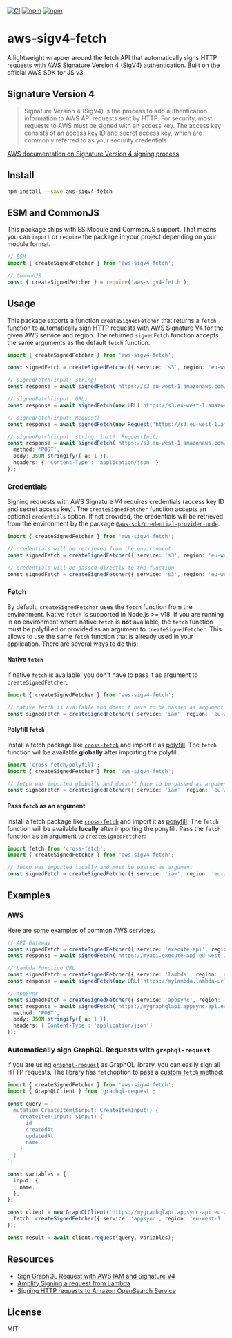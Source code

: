 [![CI](https://github.com/zirkelc/aws-sigv4-fetch/actions/workflows/ci.yml/badge.svg)](https://github.com/zirkelc/aws-sigv4-fetch/actions/workflows/ci.yml)
[![npm](https://img.shields.io/npm/v/aws-sigv4-fetch)](https://www.npmjs.com/package/aws-sigv4-fetch)
[![npm](https://img.shields.io/npm/dt/aws-sigv4-fetch)](https://www.npmjs.com/package/aws-sigv4-fetch)

# aws-sigv4-fetch
A lightweight wrapper around the fetch API that automatically signs HTTP requests with AWS Signature Version 4 (SigV4) authentication. Built on the official AWS SDK for JS v3.

## Signature Version 4
> Signature Version 4 (SigV4) is the process to add authentication information to AWS API requests sent by HTTP. For security, most requests to AWS must be signed with an access key. The access key consists of an access key ID and secret access key, which are commonly referred to as your security credentials

[AWS documentation on Signature Version 4 signing process](https://docs.aws.amazon.com/general/latest/gr/signature-version-4.html)

## Install
```sh
npm install --save aws-sigv4-fetch
```

## ESM and CommonJS
This package ships with ES Module and CommonJS support. That means you can `import` or `require` the package in your project depending on your module format.

```ts
// ESM
import { createSignedFetcher } from 'aws-sigv4-fetch';

// CommonJS
const { createSignedFetcher } = require('aws-sigv4-fetch');
```

## Usage
This package exports a function `createSignedFetcher` that returns a `fetch` function to automatically sign HTTP requests with AWS Signature V4 for the given AWS service and region.
The returned `signedFetch` function accepts the same arguments as the default `fetch` function.


```ts
import { createSignedFetcher } from 'aws-sigv4-fetch';

const signedFetch = createSignedFetcher({ service: 's3', region: 'eu-west-1' });

// signedFetch(input: string)
const response = await signedFetch('https://s3.eu-west-1.amazonaws.com/my-bucket/my-key.json');

// signedFetch(input: URL)
const response = await signedFetch(new URL('https://s3.eu-west-1.amazonaws.com/my-bucket/my-key.json'));

// signedFetch(input: Request)
const response = await signedFetch(new Request('https://s3.eu-west-1.amazonaws.com/my-bucket/my-key.json'));

// signedFetch(input: string, init?: RequestInit)
const response = await signedFetch('https://s3.eu-west-1.amazonaws.com/my-bucket/my-key.json', {
  method: 'POST',
  body: JSON.stringify({ a: 1 }),
  headers: { 'Content-Type': 'application/json' }
});
```

### Credentials
Signing requests with AWS Signature V4 requires credentials (access key ID and secret access key). The `createSignedFetcher` function accepts an optional `credentials` option. If not provided, the credentials will be retrieved from the environment by the package [`@aws-sdk/credential-provider-node`](https://docs.aws.amazon.com/AWSJavaScriptSDK/v3/latest/modules/_aws_sdk_credential_provider_node.html).

```ts
import { createSignedFetcher } from 'aws-sigv4-fetch';

// credentials will be retrieved from the environment
const signedFetch = createSignedFetcher({ service: 's3', region: 'eu-west-1' });

// credentials will be passed directly to the function
const signedFetch = createSignedFetcher({ service: 's3', region: 'eu-west-1', credentials: { accessKeyId: '...', secretAccessKey: '...' } });
```

### Fetch
By default, `createSignedFetcher` uses the `fetch` function from the environment. Native `fetch` is supported in Node.js >= v18. If you are running in an environment where native `fetch` is **not** available, the `fetch` function must be polyfilled or provided as an argument to `createSignedFetcher`. This allows to use the same `fetch` function that is already used in your application. There are several ways to do this:

#### Native `fetch`
If native `fetch` is available, you don't have to pass it as argument to `createSignedFetcher`.

```ts
import { createSignedFetcher } from 'aws-sigv4-fetch';

// native fetch is available and doesn't have to be passed as argument
const signedFetch = createSignedFetcher({ service: 'iam', region: 'eu-west-1' });
```

#### Polyfill `fetch`
Install a fetch package like [`cross-fetch`](https://www.npmjs.com/package/cross-fetch) and import it as [polyfill](https://en.wikipedia.org/wiki/Polyfill_(programming)). The `fetch` function will be available **globally** after importing the polyfill.

```ts
import 'cross-fetch/polyfill';
import { createSignedFetcher } from 'aws-sigv4-fetch';

// fetch was imported globally and doesn't have to be passed as argument
const signedFetch = createSignedFetcher({ service: 'iam', region: 'eu-west-1' });
```

#### Pass `fetch` as an argument
Install a fetch package like [`cross-fetch`](https://www.npmjs.com/package/cross-fetch) and import it as [ponyfill](https://github.com/sindresorhus/ponyfill). The `fetch` function will be available **locally** after importing the ponyfill. Pass the `fetch` function as an argument to `createSignedFetcher`:

```ts
import fetch from 'cross-fetch';
import { createSignedFetcher } from 'aws-sigv4-fetch';

// fetch was imported locally and must be passed as argument
const signedFetch = createSignedFetcher({ service: 'iam', region: 'eu-west-1', fetch });
```

## Examples

### AWS
Here are some examples of common AWS services.

```ts
// API Gateway
const signedFetch = createSignedFetcher({ service: 'execute-api', region: 'eu-west-1' });
const response = await signedFetch('https://myapi.execute-api.eu-west-1.amazonaws.com/my-stage/my-resource');

// Lambda Function URL
const signedFetch = createSignedFetcher({ service: 'lambda', region: 'eu-west-1' });
const response = await signedFetch(new URL('https://mylambda.lambda-url.eu-west-1.on.aws/'));

// AppSync
const signedFetch = createSignedFetcher({ service: 'appsync', region: 'eu-west-1' });
const response = await signedFetch('https://mygraphqlapi.appsync-api.eu-west-1.amazonaws.com/graphql', {
  method: 'POST',
  body: JSON.stringify({ a: 1 }),
  headers: {'Content-Type': 'application/json'}
});
```

### Automatically sign GraphQL Requests with `graphql-request`
If you are using [`graphql-request`](https://www.npmjs.com/package/graphql-request) as GraphQL library, you can easily sign all HTTP requests. The library has `fetch`option to pass a [custom `fetch` method](https://github.com/prisma-labs/graphql-request#using-a-custom-fetch-method):

```ts
import { createSignedFetcher } from 'aws-sigv4-fetch';
import { GraphQLClient } from 'graphql-request';

const query = `
  mutation CreateItem($input: CreateItemInput!) {
    createItem(input: $input) {
      id
      createdAt
      updatedAt
      name
    }
  }
`;

const variables = {
  input: {
    name,
  },
};

const client = new GraphQLClient('https://mygraphqlapi.appsync-api.eu-west-1.amazonaws.com/graphql', {
  fetch: createSignedFetcher({ service: 'appsync', region: 'eu-west-1' }),
});

const result = await client.request(query, variables);
```

## Resources
- [Sign GraphQL Request with AWS IAM and Signature V4](https://dev.to/zirkelc/sign-graphql-request-with-aws-iam-and-signature-v4-2il6)
- [Amplify Signing a request from Lambda](https://docs.amplify.aws/lib/graphqlapi/graphql-from-nodejs/q/platform/js/#signing-a-request-from-lambda)
- [Signing HTTP requests to Amazon OpenSearch Service](https://docs.aws.amazon.com/opensearch-service/latest/developerguide/request-signing.html#request-signing-node)

## License
MIT

